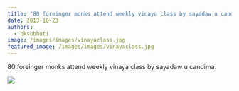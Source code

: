 ```yaml
---
title: "80 foreinger monks attend weekly vinaya class by sayadaw u candima."
date: 2013-10-23
authors: 
  - bksubhuti
image: /images/images/vinayaclass.jpg
featured_image: /images/images/vinayaclass.jpg
---
```


80 foreinger monks attend weekly vinaya class by sayadaw u candima.

![](/images/vinayaclass-1024x495.jpg)